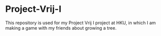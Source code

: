 # Project-Vrij-I
This repository is used for my Project Vrij I project at HKU, in which I am making a game with my friends about growing a tree.
